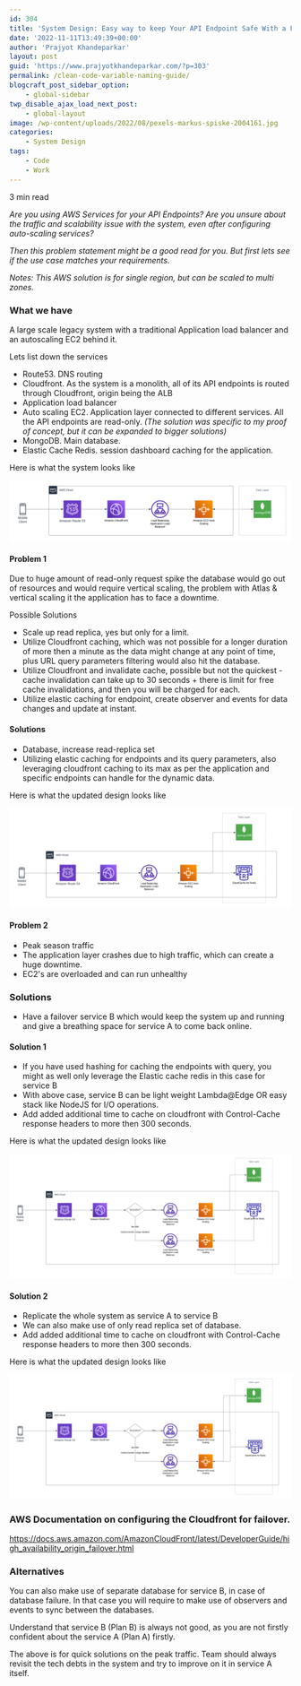 ```yaml
---
id: 304
title: 'System Design: Easy way to keep Your API Endpoint Safe With a Failover Service for peak season - AWS CDN'
date: '2022-11-11T13:49:39+00:00'
author: 'Prajyot Khandeparkar'
layout: post
guid: 'https://www.prajyotkhandeparkar.com/?p=303'
permalink: /clean-code-variable-naming-guide/
blogcraft_post_sidebar_option:
    - global-sidebar
twp_disable_ajax_load_next_post:
    - global-layout
image: /wp-content/uploads/2022/08/pexels-markus-spiske-2004161.jpg
categories:
    - System Design
tags:
    - Code
    - Work
---
```


<span class="rt-reading-time" style="display: block;"><span class="rt-label rt-prefix"></span> <span class="rt-time">3</span> <span class="rt-label rt-postfix">min read</span></span>

*Are you using AWS Services for your API Endpoints? Are you unsure about the traffic and scalability issue with the system, even after configuring auto-scaling services?*

*Then this problem statement might be a good read for you. But first lets see if the use case matches your requirements.*

*Notes: This AWS solution is for single region, but can be scaled to multi zones.*

### What we have
A large scale legacy system with a traditional Application load balancer and an autoscaling EC2 behind it. 

Lets list down the services 
- Route53. DNS routing
- Cloudfront. As the system is a monolith, all of its API endpoints is routed through Cloudfront, origin being the ALB
- Application load balancer
- Auto scaling EC2. Application layer connected to different services. All the API endpoints are read-only. *(The solution was specific to my proof of concept, but it can be expanded to bigger solutions)*
- MongoDB. Main database.
- Elastic Cache Redis. session dashboard caching for the application.

Here is what the system looks like

<img src="/wp-content/uploads/2022/11/AMSEndpointFailoverOverview1.png">

#### Problem 1
Due to huge amount of read-only request spike the database would go out of resources and would require vertical scaling, the problem with Atlas & vertical scaling it the application has to face a downtime.

Possible Solutions 
- Scale up read replica, yes but only for a limit.
- Utilize Cloudfront caching, which was not possible for a longer duration of more then a minute as the data might change at any point of time, plus URL query parameters filtering would also hit the database.
- Utilize Cloudfront and invalidate cache, possible but not the quickest - cache invalidation can take up to 30 seconds + there is limit for free cache invalidations, and then you will be charged for each.
- Utilize elastic caching for endpoint, create observer and events for data changes and update at instant.


#### Solutions 
- Database, increase read-replica set
- Utilizing elastic caching for endpoints and its query parameters, also leveraging cloudfront caching to its max as per the application and specific endpoints can handle for the dynamic data.

Here is what the updated design looks like

<img src="/wp-content/uploads/2022/11/AMSEndpointFailoverOverview2.png">

#### Problem 2
- Peak season traffic
- The application layer crashes due to high traffic, which can create a huge downtime.
- EC2's are overloaded and can run unhealthy

### Solutions
- Have a failover service B which would keep the system up and running and give a breathing space for service A to come back online.  

#### Solution 1
- If you have used hashing for caching the endpoints with query, you might as well only leverage the Elastic cache redis in this case for service B
- With above case, service B can be light weight Lambda@Edge OR easy stack like NodeJS for I/O operations.
- Add added additional time to cache on cloudfront with Control-Cache response headers to more then 300 seconds.

Here is what the updated design looks like

<img src="/wp-content/uploads/2022/11/AMSEndpointFailoverOverview3.png">

#### Solution 2
- Replicate the whole system as service A to service B
- We can also make use of only read replica set of database.
- Add added additional time to cache on cloudfront with Control-Cache response headers to more then 300 seconds.

Here is what the updated design looks like

<img src="/wp-content/uploads/2022/11/AMSEndpointFailoverOverview4.png">

### AWS Documentation on configuring the Cloudfront for failover.
<a href="https://docs.aws.amazon.com/AmazonCloudFront/latest/DeveloperGuide/high_availability_origin_failover.html">https://docs.aws.amazon.com/AmazonCloudFront/latest/DeveloperGuide/high_availability_origin_failover.html</a>

### Alternatives
You can also make use of separate database for service B, in case of database failure. In that case you will require to make use of observers and events to sync between the databases.

Understand that service B (Plan B) is always not good, as you are not firstly confident about the service A (Plan A) firstly.

The above is for quick solutions on the peak traffic. Team should always revisit the tech debts in the system and try to improve on it in service A itself.
